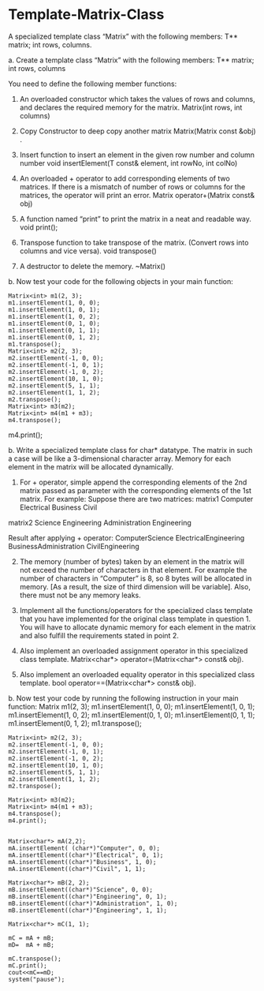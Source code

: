 # Template-Matrix-Class
A specialized template class “Matrix” with the following members: T** matrix; int rows, columns.

a.	Create a template class “Matrix” with the following members:
T** matrix;
int rows, columns

You need to define the following member functions:
1.	An overloaded constructor which takes the values of rows and columns, and declares the required memory for the matrix.   Matrix(int rows, int columns) 

2.	Copy Constructor to deep copy another matrix  Matrix(Matrix const &obj)
.
3.	Insert function to insert an element in the given row number and column number
 void insertElement(T const& element, int rowNo, int colNo)

4.	An overloaded + operator to add corresponding elements of two matrices. If there is a mismatch of number of rows or columns for the matrices, the operator will print an error. Matrix<T> operator+(Matrix const& obj)

5.	A function named “print” to print the matrix in a neat and readable way. void print();

6.	Transpose function to take transpose of the matrix. (Convert rows into columns and vice versa). void transpose()

7.	A destructor to delete the memory. ~Matrix()

b.	Now test your code for the following objects in your main function:

	Matrix<int> m1(2, 3);
	m1.insertElement(1, 0, 0);
	m1.insertElement(1, 0, 1);
	m1.insertElement(1, 0, 2);
	m1.insertElement(0, 1, 0);
	m1.insertElement(0, 1, 1);
	m1.insertElement(0, 1, 2);
	m1.transpose();
	Matrix<int> m2(2, 3);
	m2.insertElement(-1, 0, 0);
	m2.insertElement(-1, 0, 1);
	m2.insertElement(-1, 0, 2);
	m2.insertElement(10, 1, 0);
	m2.insertElement(5, 1, 1);
	m2.insertElement(1, 1, 2);
	m2.transpose();
	Matrix<int> m3(m2);
	Matrix<int> m4(m1 + m3);
	m4.transpose();
m4.print();

b.	Write a specialized template class for char* datatype. The matrix in such a case will be like a 3-dimensional character array. Memory for each element in the matrix will be allocated dynamically.

1.	For + operator, simple append the corresponding elements of the 2nd matrix passed as parameter with the corresponding elements of the 1st matrix.
For example: Suppose there are two matrices:
matrix1
Computer       Electrical
Business         Civil

matrix2
Science	 Engineering
Administration	Engineering

Result after applying + operator:
ComputerScience	 	   ElectricalEngineering
BusinessAdministration		CivilEngineering

2.	The memory (number of bytes) taken by an element in the matrix will not exceed the number of characters in that element. For example the number of characters in “Computer” is 8, so 8 bytes will be allocated in memory. [As a result, the size of third dimension will be variable]. Also, there must not be any memory leaks.

3.	Implement all the functions/operators for the specialized class template that you have implemented for the original class template in question 1. You will have to allocate dynamic memory for each element in the matrix and also fulfill the requirements stated in point 2.

4.	Also implement an overloaded assignment operator in this specialized class template. Matrix<char*> operator=(Matrix<char*> const& obj). 

5.	Also implement an overloaded equality operator in this specialized class template. bool operator==(Matrix<char*> const& obj). 

b.	Now test your code by running the following instruction in your main function:
        Matrix<int> m1(2, 3);
    m1.insertElement(1, 0, 0);
    m1.insertElement(1, 0, 1);
    m1.insertElement(1, 0, 2);
    m1.insertElement(0, 1, 0);
    m1.insertElement(0, 1, 1);
    m1.insertElement(0, 1, 2);
    m1.transpose();

    Matrix<int> m2(2, 3);
    m2.insertElement(-1, 0, 0);
    m2.insertElement(-1, 0, 1);
    m2.insertElement(-1, 0, 2);
    m2.insertElement(10, 1, 0);
    m2.insertElement(5, 1, 1);
    m2.insertElement(1, 1, 2);
    m2.transpose();

    Matrix<int> m3(m2);
    Matrix<int> m4(m1 + m3);
    m4.transpose();
    m4.print();


    Matrix<char*> mA(2,2);
    mA.insertElement( (char*)"Computer", 0, 0);
    mA.insertElement((char*)"Electrical", 0, 1);
    mA.insertElement((char*)"Business", 1, 0);
    mA.insertElement((char*)"Civil", 1, 1);

    Matrix<char*> mB(2, 2);
    mB.insertElement((char*)"Science", 0, 0);
    mB.insertElement((char*)"Engineering", 0, 1);
    mB.insertElement((char*)"Administration", 1, 0);
    mB.insertElement((char*)"Engineering", 1, 1);

    Matrix<char*> mC(1, 1);

    mC = mA + mB;
    mD=  mA + mB;

    mC.transpose();
    mC.print();
    cout<<mC==mD;
    system("pause");

